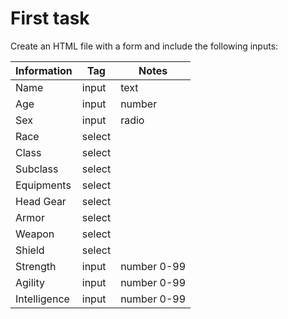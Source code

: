 # First task

Create an HTML file with a form and include the following inputs:

| Information  | Tag    | Notes       |
|--------------|--------|-------------|
| Name         | input  | text        |
| Age          | input  | number      |
| Sex          | input  | radio       |
| Race         | select |             |
| Class        | select |             |
| Subclass     | select |             |
| Equipments   | select |             |
| Head Gear    | select |             |
| Armor        | select |             |
| Weapon       | select |             |
| Shield       | select |             |
| Strength     | input  | number 0-99 |
| Agility      | input  | number 0-99 |
| Intelligence | input  | number 0-99 |
